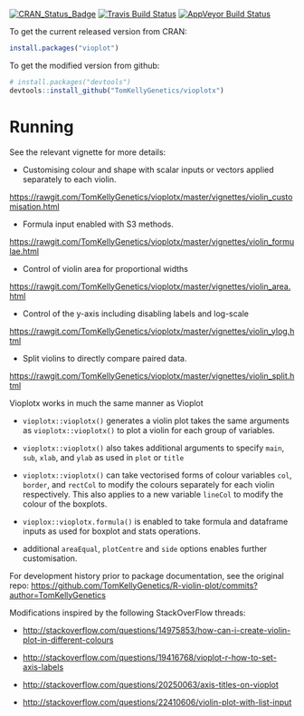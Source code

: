 [![CRAN_Status_Badge](http://www.r-pkg.org/badges/version/vioplotx)](https://cran.r-project.org/package=vioplotx)
[![Travis Build Status](https://travis-ci.org/TomKellyGenetics/vioplotx.svg?branch=master)](https://travis-ci.org/TomKellyGenetics/vioplotx)
[![AppVeyor Build Status](https://ci.appveyor.com/api/projects/status/github/TomKellyGenetics/vioplotx?branch=master&svg=true)](https://ci.appveyor.com/project/TomKellyGenetics/vioplotx)


To get the current released version from CRAN:

```R
install.packages("vioplot")
```

To get the modified version from github:

```R
# install.packages("devtools")
devtools::install_github("TomKellyGenetics/vioplotx")
```

# Running

See the relevant vignette for more details:

* Customising colour and shape with scalar inputs or vectors applied separately to each violin.

https://rawgit.com/TomKellyGenetics/vioplotx/master/vignettes/violin_customisation.html

* Formula input enabled with S3 methods.

https://rawgit.com/TomKellyGenetics/vioplotx/master/vignettes/violin_formulae.html

* Control of violin area for proportional widths

https://rawgit.com/TomKellyGenetics/vioplotx/master/vignettes/violin_area.html

* Control of the y-axis including disabling labels and log-scale

https://rawgit.com/TomKellyGenetics/vioplotx/master/vignettes/violin_ylog.html

* Split violins to directly compare paired data.

https://rawgit.com/TomKellyGenetics/vioplotx/master/vignettes/violin_split.html

Vioplotx works in much the same manner as Vioplot

* `vioplotx::vioplotx()` generates a violin plot takes the same arguments as `vioplotx::vioplotx()` to plot a violin for each group of variables.

* `vioplotx::vioplotx()` also takes additional arguments to specify `main`, `sub`, `xlab`, and `ylab` as used in `plot` or `title`

* `vioplotx::vioplotx()` can take vectorised forms of colour variables `col`, `border`, and `rectCol` to modify the colours separately for each violin respectively. This also applies to a new variable `lineCol` to modify the colour of the boxplots. 

* `vioplox::vioplotx.formula()` is enabled to take formula and dataframe inputs as used for boxplot and stats operations.

* additional `areaEqual`, `plotCentre` and `side` options enables further customisation. 

For development history prior to package documentation, see the original repo: https://github.com/TomKellyGenetics/R-violin-plot/commits?author=TomKellyGenetics

Modifications inspired by the following StackOverFlow threads:

* http://stackoverflow.com/questions/14975853/how-can-i-create-violin-plot-in-different-colours

* http://stackoverflow.com/questions/19416768/vioplot-r-how-to-set-axis-labels

* http://stackoverflow.com/questions/20250063/axis-titles-on-vioplot

* http://stackoverflow.com/questions/22410606/violin-plot-with-list-input

